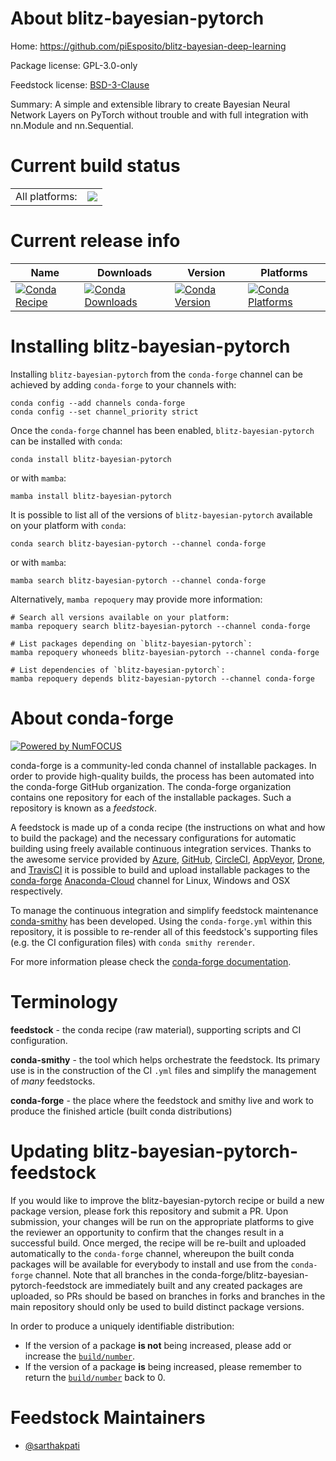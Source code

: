 About blitz-bayesian-pytorch
============================

Home: https://github.com/piEsposito/blitz-bayesian-deep-learning

Package license: GPL-3.0-only

Feedstock license: [BSD-3-Clause](https://github.com/conda-forge/blitz-bayesian-pytorch-feedstock/blob/main/LICENSE.txt)

Summary: A simple and extensible library to create Bayesian Neural Network Layers on PyTorch without trouble and with full integration with nn.Module and nn.Sequential.

Current build status
====================


<table><tr><td>All platforms:</td>
    <td>
      <a href="https://dev.azure.com/conda-forge/feedstock-builds/_build/latest?definitionId=15113&branchName=main">
        <img src="https://dev.azure.com/conda-forge/feedstock-builds/_apis/build/status/blitz-bayesian-pytorch-feedstock?branchName=main">
      </a>
    </td>
  </tr>
</table>

Current release info
====================

| Name | Downloads | Version | Platforms |
| --- | --- | --- | --- |
| [![Conda Recipe](https://img.shields.io/badge/recipe-blitz--bayesian--pytorch-green.svg)](https://anaconda.org/conda-forge/blitz-bayesian-pytorch) | [![Conda Downloads](https://img.shields.io/conda/dn/conda-forge/blitz-bayesian-pytorch.svg)](https://anaconda.org/conda-forge/blitz-bayesian-pytorch) | [![Conda Version](https://img.shields.io/conda/vn/conda-forge/blitz-bayesian-pytorch.svg)](https://anaconda.org/conda-forge/blitz-bayesian-pytorch) | [![Conda Platforms](https://img.shields.io/conda/pn/conda-forge/blitz-bayesian-pytorch.svg)](https://anaconda.org/conda-forge/blitz-bayesian-pytorch) |

Installing blitz-bayesian-pytorch
=================================

Installing `blitz-bayesian-pytorch` from the `conda-forge` channel can be achieved by adding `conda-forge` to your channels with:

```
conda config --add channels conda-forge
conda config --set channel_priority strict
```

Once the `conda-forge` channel has been enabled, `blitz-bayesian-pytorch` can be installed with `conda`:

```
conda install blitz-bayesian-pytorch
```

or with `mamba`:

```
mamba install blitz-bayesian-pytorch
```

It is possible to list all of the versions of `blitz-bayesian-pytorch` available on your platform with `conda`:

```
conda search blitz-bayesian-pytorch --channel conda-forge
```

or with `mamba`:

```
mamba search blitz-bayesian-pytorch --channel conda-forge
```

Alternatively, `mamba repoquery` may provide more information:

```
# Search all versions available on your platform:
mamba repoquery search blitz-bayesian-pytorch --channel conda-forge

# List packages depending on `blitz-bayesian-pytorch`:
mamba repoquery whoneeds blitz-bayesian-pytorch --channel conda-forge

# List dependencies of `blitz-bayesian-pytorch`:
mamba repoquery depends blitz-bayesian-pytorch --channel conda-forge
```


About conda-forge
=================

[![Powered by
NumFOCUS](https://img.shields.io/badge/powered%20by-NumFOCUS-orange.svg?style=flat&colorA=E1523D&colorB=007D8A)](https://numfocus.org)

conda-forge is a community-led conda channel of installable packages.
In order to provide high-quality builds, the process has been automated into the
conda-forge GitHub organization. The conda-forge organization contains one repository
for each of the installable packages. Such a repository is known as a *feedstock*.

A feedstock is made up of a conda recipe (the instructions on what and how to build
the package) and the necessary configurations for automatic building using freely
available continuous integration services. Thanks to the awesome service provided by
[Azure](https://azure.microsoft.com/en-us/services/devops/), [GitHub](https://github.com/),
[CircleCI](https://circleci.com/), [AppVeyor](https://www.appveyor.com/),
[Drone](https://cloud.drone.io/welcome), and [TravisCI](https://travis-ci.com/)
it is possible to build and upload installable packages to the
[conda-forge](https://anaconda.org/conda-forge) [Anaconda-Cloud](https://anaconda.org/)
channel for Linux, Windows and OSX respectively.

To manage the continuous integration and simplify feedstock maintenance
[conda-smithy](https://github.com/conda-forge/conda-smithy) has been developed.
Using the ``conda-forge.yml`` within this repository, it is possible to re-render all of
this feedstock's supporting files (e.g. the CI configuration files) with ``conda smithy rerender``.

For more information please check the [conda-forge documentation](https://conda-forge.org/docs/).

Terminology
===========

**feedstock** - the conda recipe (raw material), supporting scripts and CI configuration.

**conda-smithy** - the tool which helps orchestrate the feedstock.
                   Its primary use is in the construction of the CI ``.yml`` files
                   and simplify the management of *many* feedstocks.

**conda-forge** - the place where the feedstock and smithy live and work to
                  produce the finished article (built conda distributions)


Updating blitz-bayesian-pytorch-feedstock
=========================================

If you would like to improve the blitz-bayesian-pytorch recipe or build a new
package version, please fork this repository and submit a PR. Upon submission,
your changes will be run on the appropriate platforms to give the reviewer an
opportunity to confirm that the changes result in a successful build. Once
merged, the recipe will be re-built and uploaded automatically to the
`conda-forge` channel, whereupon the built conda packages will be available for
everybody to install and use from the `conda-forge` channel.
Note that all branches in the conda-forge/blitz-bayesian-pytorch-feedstock are
immediately built and any created packages are uploaded, so PRs should be based
on branches in forks and branches in the main repository should only be used to
build distinct package versions.

In order to produce a uniquely identifiable distribution:
 * If the version of a package **is not** being increased, please add or increase
   the [``build/number``](https://docs.conda.io/projects/conda-build/en/latest/resources/define-metadata.html#build-number-and-string).
 * If the version of a package **is** being increased, please remember to return
   the [``build/number``](https://docs.conda.io/projects/conda-build/en/latest/resources/define-metadata.html#build-number-and-string)
   back to 0.

Feedstock Maintainers
=====================

* [@sarthakpati](https://github.com/sarthakpati/)

